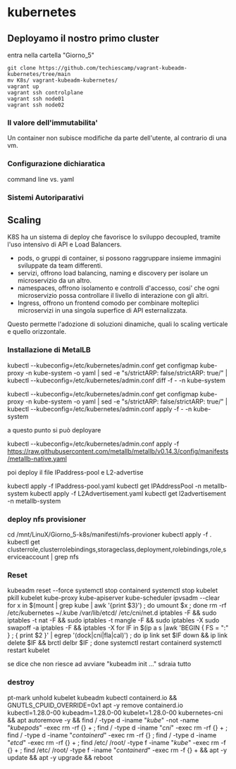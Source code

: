 # kubernetes

##  Deployamo il nostro primo cluster

entra nella cartella "Giorno_5"
```
git clone https://github.com/techiescamp/vagrant-kubeadm-kubernetes/tree/main
mv K8s/ vagrant-kubeadm-kubernetes/
vagrant up
vagrant ssh controlplane
vagrant ssh node01
vagrant ssh node02
```

### Il valore dell'immutabilita'
Un container non subisce modifiche da parte dell'utente, al contrario di una vm.

### Configurazione dichiaratica
command line vs. yaml

### Sistemi Autoriparativi

## Scaling

K8S ha un sistema di deploy che favorisce lo sviluppo decoupled, 
tramite l'uso intensivo di API e Load Balancers.

- pods, o gruppi di container, si possono raggruppare insieme immagini sviluppate da team differenti. 
- servizi, offrono load balancing, naming e discovery per isolare un microservizio da un altro.
- namespaces, offrono isolamento e controlli d'accesso, cosi' che ogni microservizio possa controllare il livello di interazione con gli altri.
- Ingress, offrono un frontend comodo per combinare molteplici microservizi in una singola superfice di API esternalizzata. 

Questo permette l'adozione di soluzioni dinamiche, quali lo scaling
verticale e quello orizzontale.

### Installazione di MetalLB

 <!-- kubectl edit configmap -n kube-system kube-proxy -->

kubectl --kubeconfig=/etc/kubernetes/admin.conf get configmap kube-proxy -n kube-system -o yaml | sed -e "s/strictARP: false/strictARP: true/" | kubectl --kubeconfig=/etc/kubernetes/admin.conf diff -f - -n kube-system

kubectl --kubeconfig=/etc/kubernetes/admin.conf get configmap kube-proxy -n kube-system -o yaml | sed -e "s/strictARP: false/strictARP: true/" | kubectl --kubeconfig=/etc/kubernetes/admin.conf apply -f - -n kube-system  

a questo punto si può deployare

kubectl --kubeconfig=/etc/kubernetes/admin.conf apply -f https://raw.githubusercontent.com/metallb/metallb/v0.14.3/config/manifests/metallb-native.yaml


poi deploy il file IPaddress-pool e L2-advertise

kubectl apply -f IPaddress-pool.yaml
kubectl get IPAddressPool  -n metallb-system
kubectl apply -f L2Advertisement.yaml
kubectl get l2advertisement -n metallb-system

### deploy nfs provisioner

cd /mnt/LinuX/Giorno_5-k8s/manifesti/nfs-provioner
kubectl apply -f .
kubectl get clusterrole,clusterrolebindings,storageclass,deployment,rolebindings,role,serviceaccount | grep nfs



### Reset
kubeadm	reset --force
systemctl stop containerd
systemctl stop kubelet
pkill kubelet kube-proxy kube-apiserver kube-scheduler
ipvsadm --clear
for x in $(mount | grep kube | awk '{print $3}') ; do umount $x ; done
rm -rf /etc/kubernetes ~/.kube /var/lib/etcd/ /etc/cni/net.d
iptables -F && sudo iptables -t nat -F && sudo iptables -t mangle -F && sudo iptables -X
sudo swapoff -a
 iptables -F && iptables -X
for IF in $(ip a s |awk 'BEGIN { FS = ":" } ; { print $2 }' |  egrep '(dock|cni|fla|cal)') ; do ip link set $IF down && ip link delete $IF && brctl delbr $IF ; done
systemctl restart containerd
systemctl restart kubelet

se dice che non riesce ad avviare "kubeadm init ..." sdraia tutto

### destroy
pt-mark unhold kubelet kubeadm kubectl containerd.io && GNUTLS_CPUID_OVERRIDE=0x1 apt -y remove containerd.io kubectl=1.28.0-00 kubeadm=1.28.0-00  kubelet=1.28.0-00 kubernetes-cni && apt autoremove -y && find / -type d -iname "*kube*" -not -name "*kubepods*" -exec rm -rf {} + ; find / -type d -iname "*cni*"  -exec rm -rf {} + ; find / -type d -iname "*containerd*"  -exec rm -rf {} ; find / -type d -iname "*etcd*"  -exec rm -rf {} + ; find /etc/ /root/  -type f -iname "*kube*" -exec rm -f {} + ; find /etc/ /root/  -type f -iname "*containerd*" -exec rm -f  {} + && apt -y update && apt -y upgrade && reboot
